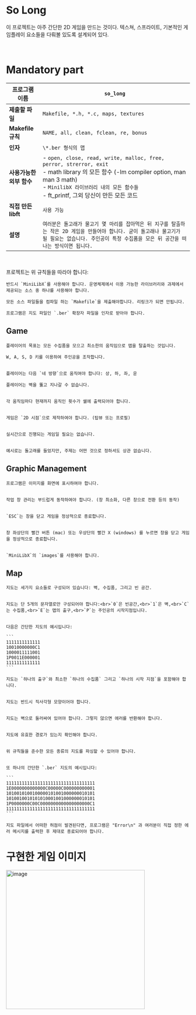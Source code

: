 # **So Long**

이 프로젝트는 아주 간단한 2D 게임을 만드는 것이다. 텍스쳐, 스프라이트, 기본적인 게임플레이 요소들을 다뤄볼 있도록 설계되어 있다.

<br>

 # Mandatory part

| **프로그램 이름**            | `so_long`                                                                                                                                                                                                 |
| ---------------------------- | --------------------------------------------------------------------------------------------------------------------------------------------------------------------------------------------------------- |
| **제출할 파일**              | `Makefile, *.h, *.c, maps, textures`                                                                                                                                                                               |
| **Makefile 규칙**            | `NAME, all, clean, fclean, re, bonus`                                                                                                                                                                           |
| **인자**                     | `\*.ber 형식의 맵`                                                                                                                                                                                        |
| **사용가능한 <br>외부 함수** |  - `open, close, read, write, malloc, free, perror, strerror, exit` <br> - math library 의 모든 함수 (-lm compiler option, man man 3 math) <br> - `MinilibX 라이브러리 내의 모든 함수들` <br> - ft_printf, 그외 당신이 만든 모든 코드                                                                            |
| **직접 만든 libft**          | `사용 가능`                                                                                                                                                                                               |
| **설명**                     | `여러분은 돌고래가 물고기 몇 마리를 잡아먹은 뒤 지구를 탈출하는 작은 2D 게임을 만들어야 합니다. 굳이 돌고래나 물고기가 될 필요는 없습니다. 주인공이 특정 수집품을 모은 뒤 공간을 떠나는 방식이면 됩니다.` |

<br>

프로젝트는 위 규칙들을 따라야 합니다:

	반드시 `MiniLibX`를 사용해야 합니다. 운영체제에서 이용 가능한 라이브러리와 과제에서 제공되는 소스 중 하나를 사용해야 합니다.

	모든 소스 파일들을 컴파일 하는 `Makefile`을 제출해야합니다. 리링크가 되면 안됩니다.

	프로그램은 지도 파일인 `.ber` 확장자 파일을 인자로 받아야 합니다.


## Game


	플레이어의 목표는 모든 수집품을 모으고 최소한의 움직임으로 맵을 탈출하는 것입니다.

	W, A, S, D 키를 이용하여 주인공을 조작합니다.


	플레이어는 다음 `네 방향`으로 움직여야 합니다: 상, 하, 좌, 운

	플레이어는 벽을 뚫고 지나갈 수 없습니다.


	각 움직임마다 현재까지 움직인 횟수가 쉘에 출력되어야 합니다.


	게임은 `2D 시점`으로 제작하여야 합니다. (탑뷰 또는 프로필)


	실시간으로 진행되는 게임일 필요는 없습니다.


	예시로는 돌고래를 들었지만, 주제는 어떤 것으로 정하셔도 상관 없습니다.


## Graphic Management


	프로그램은 이미지를 화면에 표시하여야 합니다.


	작업 창 관리는 부드럽게 동작하여야 합니다. (창 최소화, 다른 창으로 전환 등의 동작)


	`ESC`는 창을 닫고 게임을 정상적으로 종료합니다.


	창 좌상단의 빨간 버튼 (mac) 또는 우상단의 빨간 X (windows) 를 누르면 창을 닫고 게임을 정상적으로 종료합니다.


	`MiniLibX`의 `images`를 사용해야 합니다.

## Map


	지도는 세가지 요소들로 구성되어 있습니다: 벽, 수집품, 그리고 빈 공간.


	지도는 단 5개의 문자열로만 구성되어야 합니다:<br>`0`은 빈공간,<br>`1`은 벽,<br>`C`는 수집품,<br>`E`는 맵의 출구,<br>`P`는 주인공의 시작지점입니다.


    다음은 간단한 지도의 예시입니다:

    ```
    1111111111111
    10010000000C1
    1000011111001
    1P0011E000001
    1111111111111
    ```

	지도는 `하나의 출구`와 최소한 `하나의 수집품` 그리고 `하나의 시작 지점`을 포함해야 합니다.


	지도는 반드시 직사각형 모양이어야 합니다.


	지도는 벽으로 둘러싸여 있어야 합니다. 그렇지 않으면 에러를 반환해야 합니다.


	지도에 유효한 경로가 있는지 확인해야 합니다.


	위 규칙들을 준수한 모든 종류의 지도를 파싱할 수 있어야 합니다.


	또 하나의 간단한 `.ber` 지도의 예시입니다:

    ```
    1111111111111111111111111111111111
    1E0000000000000C00000C000000000001
    1010010100100000101001000000010101
    1010010010101010001001000000010101
    1P0000000C00C0000000000000000000C1
    1111111111111111111111111111111111
    ```

	지도 파일에서 어떠한 허점이 발견된다면, 프로그램은 "Error\n" 과 여러분이 직접 정한 에러 메시지를 출력한 후 제대로 종료되어야 합니다.
 
 # 구현한 게임 이미지
 <img width="380" alt="image" src="https://github.com/dpfls0922/42_Seoul/assets/83818069/f06c2cb1-0bd7-45ab-9d84-82b5239aa4fb">
